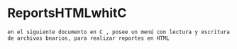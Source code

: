 # ReportsHTMLwhitC
    en el siguiente documento en C , posee un menú con lectura y escritura de archivos bnarios, para realizar reportes en HTML

